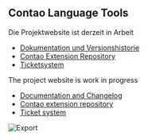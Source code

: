 Contao Language Tools
---------------------

Die Projektwebsite ist derzeit in Arbeit

* [Dokumentation und Versionshistorie](http://menatwork.github.io/language-doku/)
* [Contao Extension Repository](https://contao.org/de/extension-list/view/language2file.html)
* [Ticketsystem](https://github.com/menatwork/language-doku/issues)

The project website is work in progress

* [Documentation and Changelog](http://menatwork.github.io/language-doku/)
* [Contao extension repository](https://contao.org/de/extension-list/view/language2file.html)
* [Ticket system](https://github.com/menatwork/language-doku/issues)

![Export](http://menatwork.github.io/language-doku/screenshots/de/export_selected_files.png)